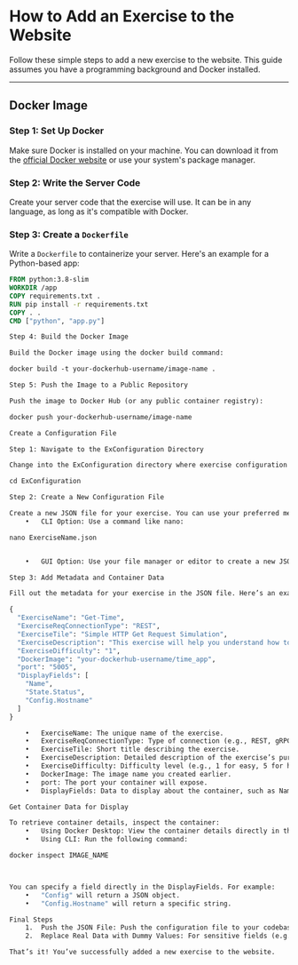 # How to Add an Exercise to the Website

Follow these simple steps to add a new exercise to the website. This guide assumes you have a programming background and Docker installed.

---

## Docker Image

### Step 1: Set Up Docker
Make sure Docker is installed on your machine. You can download it from the [official Docker website](https://www.docker.com/products/docker-desktop) or use your system's package manager.

### Step 2: Write the Server Code
Create your server code that the exercise will use. It can be in any language, as long as it's compatible with Docker.

### Step 3: Create a `Dockerfile`
Write a `Dockerfile` to containerize your server. Here's an example for a Python-based app:

```dockerfile
FROM python:3.8-slim
WORKDIR /app
COPY requirements.txt .
RUN pip install -r requirements.txt
COPY . .
CMD ["python", "app.py"]

Step 4: Build the Docker Image

Build the Docker image using the docker build command:

docker build -t your-dockerhub-username/image-name .

Step 5: Push the Image to a Public Repository

Push the image to Docker Hub (or any public container registry):

docker push your-dockerhub-username/image-name

Create a Configuration File

Step 1: Navigate to the ExConfiguration Directory

Change into the ExConfiguration directory where exercise configuration files are stored:

cd ExConfiguration

Step 2: Create a New Configuration File

Create a new JSON file for your exercise. You can use your preferred method:
	•	CLI Option: Use a command like nano:

nano ExerciseName.json


	•	GUI Option: Use your file manager or editor to create a new JSON file.

Step 3: Add Metadata and Container Data

Fill out the metadata for your exercise in the JSON file. Here’s an example:

{
  "ExerciseName": "Get-Time",
  "ExerciseReqConnectionType": "REST",
  "ExerciseTile": "Simple HTTP Get Request Simulation",
  "ExerciseDescription": "This exercise will help you understand how to send a GET request and receive a response from a server, including the current time.",
  "ExerciseDifficulty": "1",
  "DockerImage": "your-dockerhub-username/time_app",
  "port": "5005",
  "DisplayFields": [
    "Name",
    "State.Status",
    "Config.Hostname"
  ]
}

	•	ExerciseName: The unique name of the exercise.
	•	ExerciseReqConnectionType: Type of connection (e.g., REST, gRPC).
	•	ExerciseTile: Short title describing the exercise.
	•	ExerciseDescription: Detailed description of the exercise’s purpose.
	•	ExerciseDifficulty: Difficulty level (e.g., 1 for easy, 5 for hard).
	•	DockerImage: The image name you created earlier.
	•	port: The port your container will expose.
	•	DisplayFields: Data to display about the container, such as Name, State.Status, or Config.Hostname. Use docker inspect to identify the fields you need.

Get Container Data for Display

To retrieve container details, inspect the container:
	•	Using Docker Desktop: View the container details directly in the UI.
	•	Using CLI: Run the following command:

docker inspect IMAGE_NAME



You can specify a field directly in the DisplayFields. For example:
	•	"Config" will return a JSON object.
	•	"Config.Hostname" will return a specific string.

Final Steps
	1.	Push the JSON File: Push the configuration file to your codebase repository.
	2.	Replace Real Data with Dummy Values: For sensitive fields (e.g., port, hostname), replace real values with dummy ones before committing the file.

That’s it! You’ve successfully added a new exercise to the website.
